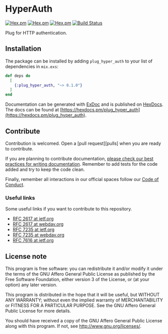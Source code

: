 # HyperAuth
[![Hex.pm](https://img.shields.io/hexpm/l/plug_hyper_auth.svg)](https://hex.pm/packages/plug_hyper_auth)
[![Hex.pm](https://img.shields.io/hexpm/v/plug_hyper_auth.svg)](https://hex.pm/packages/plug_hyper_auth)
[![Hex.pm](https://img.shields.io/hexpm/dt/plug_hyper_auth.svg)](https://hex.pm/packages/plug_hyper_auth)
[![Build Status](https://travis-ci.org/HyperAuth/ExHyperAuth.svg?branch=master)](https://travis-ci.org/HyperAuth/ExHyperAuth)

Plug for HTTP authentication.

## Installation

The package can be installed by adding `plug_hyper_auth` to your list of
dependencies in `mix.exs`:

```elixir
def deps do
  [
    {:plug_hyper_auth, "~> 0.1.0"}
  ]
end
```

Documentation can be generated with [ExDoc](https://github.com/elixir-lang/ex_doc)
and is published on [HexDocs](https://hexdocs.pm). The docs can be found at
[https://hexdocs.pm/plug_hyper_auth](https://hexdocs.pm/plug_hyper_auth).

## Contribute

Contribution is welcomed. Open a [pull request][pulls] when you are ready to contribute.

If you are planning to contribute documentation, [please check our best practices for writing documentation][writing-docs]. Remember to add tests for the code added and try to keep the code clean.

Finally, remember all interactions in our official spaces follow our [Code of Conduct][code-of-conduct].

### Useful links

Some useful links if you want to contribute to this repository.

  * [RFC 2617 at ietf.org](http://www.ietf.org/rfc/rfc2617.txt)
  * [RFC 2617 at webdav.org](http://www.webdav.org/specs/rfc2617.html)
  * [RFC 7235 at ietf.org](https://tools.ietf.org/html/rfc7235)
  * [RFC 7235 at webdav.org](http://www.webdav.org/specs/rfc7235.html)
  * [RFC 7616 at ietf.org](https://tools.ietf.org/html/rfc7616)

## License note

This program is free software: you can redistribute it and/or modify
it under the terms of the GNU Affero General Public License as
published by the Free Software Foundation, either version 3 of the
License, or (at your option) any later version.

This program is distributed in the hope that it will be useful,
but WITHOUT ANY WARRANTY; without even the implied warranty of
MERCHANTABILITY or FITNESS FOR A PARTICULAR PURPOSE.  See the
GNU Affero General Public License for more details.

You should have received a copy of the GNU Affero General Public License
along with this program.  If not, see <http://www.gnu.org/licenses/>.

  [code-of-conduct]: https://github.com/elixir-lang/elixir/blob/master/CODE_OF_CONDUCT.md
  [writing-docs]: http://elixir-lang.org/docs/stable/elixir/writing-documentation.html
